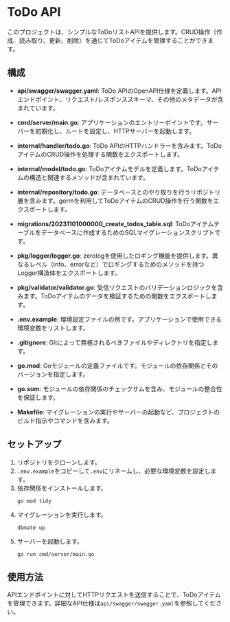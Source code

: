 # ToDo API

このプロジェクトは、シンプルなToDoリストAPIを提供します。CRUD操作（作成、読み取り、更新、削除）を通じてToDoアイテムを管理することができます。

## 構成

- **api/swagger/swagger.yaml**: ToDo APIのOpenAPI仕様を定義します。APIエンドポイント、リクエスト/レスポンススキーマ、その他のメタデータが含まれています。
  
- **cmd/server/main.go**: アプリケーションのエントリーポイントです。サーバーを初期化し、ルートを設定し、HTTPサーバーを起動します。

- **internal/handler/todo.go**: ToDo APIのHTTPハンドラーを含みます。ToDoアイテムのCRUD操作を処理する関数をエクスポートします。

- **internal/model/todo.go**: ToDoアイテムモデルを定義します。ToDoアイテムの構造と関連するメソッドが含まれています。

- **internal/repository/todo.go**: データベースとのやり取りを行うリポジトリ層を含みます。gormを利用してToDoアイテムのCRUD操作を行う関数をエクスポートします。

- **migrations/20231101000000_create_todos_table.sql**: ToDoアイテムテーブルをデータベースに作成するためのSQLマイグレーションスクリプトです。

- **pkg/logger/logger.go**: zerologを使用したロギング機能を提供します。異なるレベル（info、errorなど）でロギングするためのメソッドを持つLogger構造体をエクスポートします。

- **pkg/validator/validator.go**: 受信リクエストのバリデーションロジックを含みます。ToDoアイテムのデータを検証するための関数をエクスポートします。

- **.env.example**: 環境設定ファイルの例です。アプリケーションで使用できる環境変数をリストします。

- **.gitignore**: Gitによって無視されるべきファイルやディレクトリを指定します。

- **go.mod**: Goモジュールの定義ファイルです。モジュールの依存関係とそのバージョンを指定します。

- **go.sum**: モジュールの依存関係のチェックサムを含み、モジュールの整合性を保証します。

- **Makefile**: マイグレーションの実行やサーバーの起動など、プロジェクトのビルド指示やコマンドを含みます。

## セットアップ

1. リポジトリをクローンします。
2. `.env.example`をコピーして`.env`にリネームし、必要な環境変数を設定します。
3. 依存関係をインストールします。
   ```
   go mod tidy
   ```
4. マイグレーションを実行します。
   ```
   dbmate up
   ```
5. サーバーを起動します。
   ```
   go run cmd/server/main.go
   ```

## 使用方法

APIエンドポイントに対してHTTPリクエストを送信することで、ToDoアイテムを管理できます。詳細なAPI仕様は`api/swagger/swagger.yaml`を参照してください。